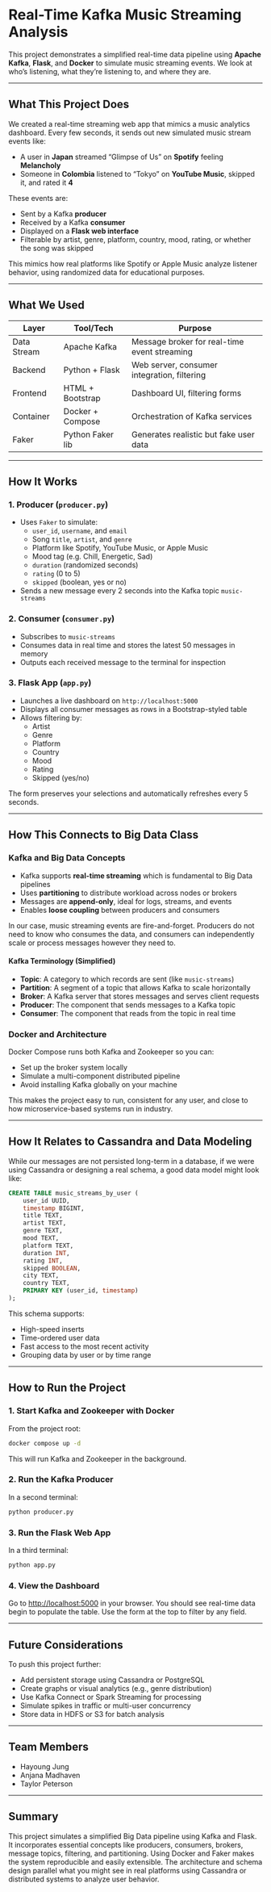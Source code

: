 # Real-Time Kafka Music Streaming Analysis

This project demonstrates a simplified real-time data pipeline using **Apache Kafka**, **Flask**, and **Docker** to simulate music streaming events. We look at who’s listening, what they’re listening to, and where they are.

---

## What This Project Does

We created a real-time streaming web app that mimics a music analytics dashboard. Every few seconds, it sends out new simulated music stream events like:

- A user in **Japan** streamed “Glimpse of Us” on **Spotify** feeling **Melancholy**
- Someone in **Colombia** listened to “Tokyo” on **YouTube Music**, skipped it, and rated it **4**

These events are:
- Sent by a Kafka **producer**
- Received by a Kafka **consumer**
- Displayed on a **Flask web interface**
- Filterable by artist, genre, platform, country, mood, rating, or whether the song was skipped

This mimics how real platforms like Spotify or Apple Music analyze listener behavior, using randomized data for educational purposes.

---

## What We Used

| Layer        | Tool/Tech          | Purpose |
|--------------|--------------------|---------|
| Data Stream  | Apache Kafka       | Message broker for real-time event streaming |
| Backend      | Python + Flask     | Web server, consumer integration, filtering |
| Frontend     | HTML + Bootstrap   | Dashboard UI, filtering forms |
| Container    | Docker + Compose   | Orchestration of Kafka services |
| Faker        | Python Faker lib   | Generates realistic but fake user data |

---

## How It Works

### 1. Producer (`producer.py`)
- Uses `Faker` to simulate:
  - `user_id`, `username`, and `email`
  - Song `title`, `artist`, and `genre`
  - Platform like Spotify, YouTube Music, or Apple Music
  - Mood tag (e.g. Chill, Energetic, Sad)
  - `duration` (randomized seconds)
  - `rating` (0 to 5)
  - `skipped` (boolean, yes or no)
- Sends a new message every 2 seconds into the Kafka topic `music-streams`

### 2. Consumer (`consumer.py`)
- Subscribes to `music-streams`
- Consumes data in real time and stores the latest 50 messages in memory
- Outputs each received message to the terminal for inspection

### 3. Flask App (`app.py`)
- Launches a live dashboard on `http://localhost:5000`
- Displays all consumer messages as rows in a Bootstrap-styled table
- Allows filtering by:
  - Artist
  - Genre
  - Platform
  - Country
  - Mood
  - Rating
  - Skipped (yes/no)

The form preserves your selections and automatically refreshes every 5 seconds.

---

## How This Connects to Big Data Class

### Kafka and Big Data Concepts

- Kafka supports **real-time streaming** which is fundamental to Big Data pipelines
- Uses **partitioning** to distribute workload across nodes or brokers
- Messages are **append-only**, ideal for logs, streams, and events
- Enables **loose coupling** between producers and consumers

In our case, music streaming events are fire-and-forget. Producers do not need to know who consumes the data, and consumers can independently scale or process messages however they need to.

#### Kafka Terminology (Simplified)

- **Topic**: A category to which records are sent (like `music-streams`)
- **Partition**: A segment of a topic that allows Kafka to scale horizontally
- **Broker**: A Kafka server that stores messages and serves client requests
- **Producer**: The component that sends messages to a Kafka topic
- **Consumer**: The component that reads from the topic in real time

### Docker and Architecture

Docker Compose runs both Kafka and Zookeeper so you can:
- Set up the broker system locally
- Simulate a multi-component distributed pipeline
- Avoid installing Kafka globally on your machine

This makes the project easy to run, consistent for any user, and close to how microservice-based systems run in industry.

---

## How It Relates to Cassandra and Data Modeling

While our messages are not persisted long-term in a database, if we were using Cassandra or designing a real schema, a good data model might look like:

```sql
CREATE TABLE music_streams_by_user (
    user_id UUID,
    timestamp BIGINT,
    title TEXT,
    artist TEXT,
    genre TEXT,
    mood TEXT,
    platform TEXT,
    duration INT,
    rating INT,
    skipped BOOLEAN,
    city TEXT,
    country TEXT,
    PRIMARY KEY (user_id, timestamp)
);
```

This schema supports:

- High-speed inserts  
- Time-ordered user data  
- Fast access to the most recent activity  
- Grouping data by user or by time range

---

## How to Run the Project

### 1. Start Kafka and Zookeeper with Docker

From the project root:

```bash
docker compose up -d
```

This will run Kafka and Zookeeper in the background.

### 2. Run the Kafka Producer

In a second terminal:

```bash
python producer.py
```

### 3. Run the Flask Web App

In a third terminal:

```bash
python app.py
```

### 4. View the Dashboard

Go to [http://localhost:5000](http://localhost:5000) in your browser. You should see real-time data begin to populate the table. Use the form at the top to filter by any field.

---

## Future Considerations

To push this project further:

- Add persistent storage using Cassandra or PostgreSQL  
- Create graphs or visual analytics (e.g., genre distribution)  
- Use Kafka Connect or Spark Streaming for processing  
- Simulate spikes in traffic or multi-user concurrency  
- Store data in HDFS or S3 for batch analysis  

---

## Team Members

- Hayoung Jung 
- Anjana Madhaven 
- Taylor Peterson 

---

## Summary

This project simulates a simplified Big Data pipeline using Kafka and Flask. It incorporates essential concepts like producers, consumers, brokers, message topics, filtering, and partitioning. Using Docker and Faker makes the system reproducible and easily extensible. The architecture and schema design parallel what you might see in real platforms using Cassandra or distributed systems to analyze user behavior.
